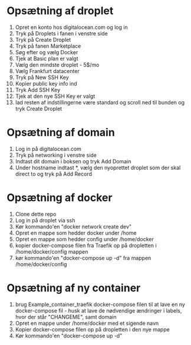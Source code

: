 # Opsætning af droplet
1. Opret en konto hos digitalocean.com og log in
2. Tryk på Droplets i fanen i venstre side
3. Tryk på Create Droplet
4. Tryk på fanen Marketplace
5. Søg efter og vælg Docker
6. Tjek at Basic plan er valgt
7. Vælg den mindste droplet - 5$/mo
8. Vælg Frankfurt datacenter
9. Tryk på New SSH Key
10. Kopier public key info ind
11. Tryk Add SSH Key
12. Tjek at den nye SSH Key er valgt
13. lad resten af indstillingerne være standard og scroll ned til bunden og tryk Create Droplet

# Opsætning af domain
1. Log in på digitalocean.com
2. Tryk på networking i venstre side
3. Indtast dit domain i boksen og tryk Add Domain
4. Under hostname indtast *, vælg den nyoprettet droplet som der skal direct to og tryk på Add Record


# Opsætning af docker
1. Clone dette repo
2. Log in på droplet via ssh
3. Kør kommando'en "docker network create dev"
4. Opret en mappe som hedder docker under /home
5. Opret en mappe som hedder config under /home/docker
6. kopier docker-compose filen fra Traefik op på dropletten i /home/docker/config mappen
7. kør kommando'en "docker-compose up -d" fra mappen /home/docker/config

# Opsætning af ny container
1. brug Example_container_traefik docker-compose filen til at lave en ny docker-compose fil - husk at lave de nødvendige ændringer i labels, hvor der står "CHANGEME", samt domain
2. Opret en mappe under /home/docker med et sigende navn
3. Kopier docker-compose filen op på dropletten i den nye mappe
4. Kør kommando'en "docker-compose up -d"



